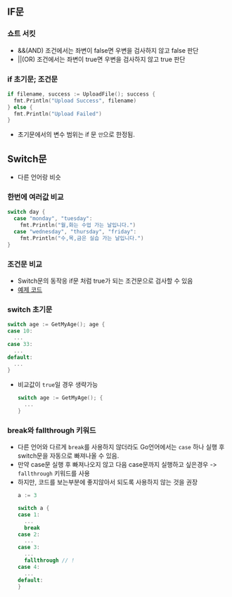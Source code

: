 ## IF문

### 쇼트 서킷
- &&(AND) 조건에서는 좌변이 false면 우변을 검사하지 않고 false 판단
- ||(OR) 조건에서는 좌변이 true면 우변을 검사하지 않고 true 판단

### if 초기문; 조건문
```Go
if filename, success := UploadFile(); success {
  fmt.Println("Upload Success", filename)
} else {
  fmt.Println("Upload Failed")
}
```
- 초기문에서의 변수 범위는 if 문 `안`으로 한정됨.

## Switch문
- 다른 언어랑 비슷

### 한번에 여러값 비교
```Go
switch day {
  case "monday", "tuesday":
    fmt.Println("월,화는 수업 가는 날입니다.")
  case "wednesday", "thursday", "friday":
    fmt.Println("수,목,금은 실습 가는 날입니다.")
}
```

### 조건문 비교
- Switch문의 동작응 if문 처럼 true가 되는 조건문으로 검사할 수 있음
- [예제 코드](./switch_like_if/main.go)

### switch 초기문
```Go
switch age := GetMyAge(); age {
case 10:
  ...
case 33:
  ...
default:
  ...
}
```
- 비교값이 `true`일 경우 생략가능
  ```Go
  switch age := GetMyAge(); {
    ...
  }
  ```

### break와 fallthrough 키워드
- 다른 언어와 다르게 `break`를 사용하지 않더라도 Go언어에서는 `case` 하나 실행 후 switch문을 자동으로 빠져나올 수 있음.
- 만약 case문 실행 후 빠져나오지 않고 다음 case문까지 실행하고 싶은경우 -> `fallthrough` 키워드를 사용
- 하지만, 코드를 보는부분에 좋지않아서 되도록 사용하지 않는 것을 권장
  ```Go
  a := 3

  switch a {
  case 1:
    ...
    break
  case 2:
    ...
  case 3:
    ...
    fallthrough // !
  case 4:
    ...
  default:
  }
  ```